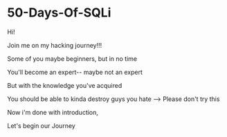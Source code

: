 # 50-Days-Of-SQLi

Hi!

Join me on my hacking journey!!!

Some of you maybe beginners, but in no time

You'll become an expert-- maybe not an expert

But with the knowledge you've acquired

You should be able to kinda destroy guys you hate --> Please don't try this 

Now i'm done with introduction,

Let's begin our Journey
